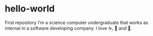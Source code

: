 # hello-world
First repository
I'm a science computer undergraduate that works as internal in a software developing company.
I love ☕, 🍕 and 🎵.
